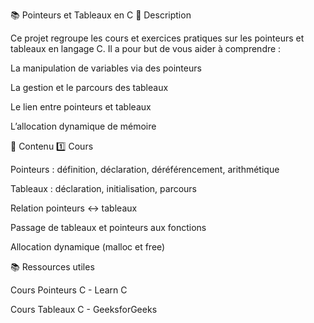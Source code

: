 📚 Pointeurs et Tableaux en C
🔹 Description

Ce projet regroupe les cours et exercices pratiques sur les pointeurs et tableaux en langage C.
Il a pour but de vous aider à comprendre :

La manipulation de variables via des pointeurs

La gestion et le parcours des tableaux

Le lien entre pointeurs et tableaux

L’allocation dynamique de mémoire

📝 Contenu
1️⃣ Cours

Pointeurs : définition, déclaration, déréférencement, arithmétique

Tableaux : déclaration, initialisation, parcours

Relation pointeurs ↔ tableaux

Passage de tableaux et pointeurs aux fonctions

Allocation dynamique (malloc et free)

📚 Ressources utiles

Cours Pointeurs C - Learn C

Cours Tableaux C - GeeksforGeeks
